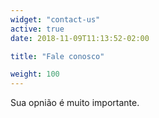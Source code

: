 ```yaml
---
widget: "contact-us"
active: true
date: 2018-11-09T11:13:52-02:00

title: "Fale conosco"

weight: 100
---
```

Sua opnião é muito importante.
